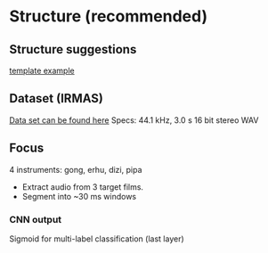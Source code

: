 # Structure (recommended)

## Structure suggestions

[template example](https://github.com/victoresque/pytorch-template)

## Dataset (IRMAS)

[Data set can be found here](https://zenodo.org/records/1290750#.WzCwSRyxXMU)
Specs: 44.1 kHz, 3.0 s 16 bit stereo WAV

## Focus

4 instruments: gong, erhu, dizi, pipa
- Extract audio from 3 target films.
- Segment into ~30 ms windows 

### CNN output

Sigmoid for multi-label classification (last layer)
